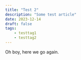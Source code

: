 ```yaml
---
title: "Test 2"
description: "Some test article"
date: 2023-12-14
draft: false
tags:
    - testtag1
    - testtag2
---
```


Oh boy, here we go again.
